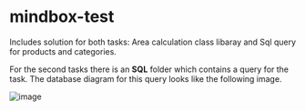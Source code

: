 # mindbox-test
Includes solution for both tasks: Area calculation class libaray and Sql query for products and categories.

For the second tasks there is an **SQL** folder which contains a query for the task. The database diagram for this query looks like the following image.

![image](https://user-images.githubusercontent.com/41024133/176845978-92ad799c-7a50-4256-97b6-5bf2f788952b.png)
